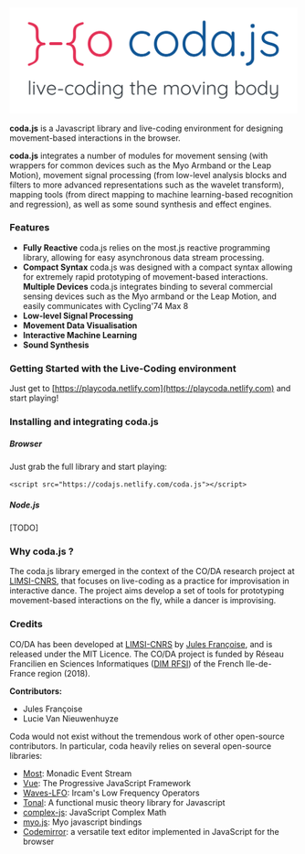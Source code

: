 ![coda.js](docs/static/coda_logo.svg)

**coda.js** is a Javascript library and live-coding environment for designing movement-based interactions in the browser.

**coda.js** integrates a number of modules for movement sensing (with wrappers for common devices such as the Myo Armband or the Leap Motion), movement signal processing (from low-level analysis blocks and filters to more advanced representations such as the wavelet transform), mapping tools (from direct mapping to machine learning-based recognition and regression), as well as some sound synthesis and effect engines.

### Features

- **Fully Reactive**
  coda.js relies on the most.js reactive programming library, allowing for easy asynchronous data stream processing.
- **Compact Syntax**
  coda.js was designed with a compact syntax allowing for extremely rapid prototyping of movement-based interactions.
**Multiple Devices**
  coda.js integrates binding to several commercial sensing devices such as the Myo armband or the Leap Motion, and easily communicates with Cycling'74 Max 8
- **Low-level Signal Processing**
- **Movement Data Visualisation**
- **Interactive Machine Learning**
- **Sound Synthesis**

### Getting Started with the Live-Coding environment

Just get to [https://playcoda.netlify.com](https://playcoda.netlify.com) and start playing!

### Installing and integrating coda.js

##### Browser

Just grab the full library and start playing:
```
<script src="https://codajs.netlify.com/coda.js"></script>
```

##### Node.js

[TODO]

### Why coda.js ?

The coda.js library emerged in the context of the CO/DA research project at [LIMSI-CNRS](https://www.limsi.fr), that focuses on live-coding as a practice for improvisation in interactive dance. The project aims develop a set of tools for prototyping movement-based interactions on the fly, while a dancer is improvising.

### Credits

CO/DA has been developed at [LIMSI-CNRS](https://www.limsi.fr/en/) by [Jules Françoise](https://www.julesfrancoise.com), and is released under the MIT Licence. The CO/DA project is funded by Réseau Francilien en Sciences Informatiques ([DIM RFSI](https://dim-rfsi.fr/)) of the French Ile-de-France region (2018).

**Contributors:**
- Jules Françoise
- Lucie Van Nieuwenhuyze

Coda would not exist without the tremendous work of other open-source contributors. In particular, coda heavily relies on several open-source libraries:
- [Most](https://github.com/mostjs/core): Monadic Event Stream
- [Vue](https://vuejs.org): The Progressive JavaScript Framework
- [Waves-LFO](https://github.com/wavesjs/waves-lfo): Ircam's Low Frequency Operators
- [Tonal](https://github.com/danigb/tonal): A functional music theory library for Javascript
- [complex-js](https://github.com/patrickroberts/complex-js): JavaScript Complex Math
- [myo.js](https://github.com/thalmiclabs/myo.js): Myo javascript bindings
- [Codemirror](http://codemirror.net/): a versatile text editor implemented in JavaScript for the browser
